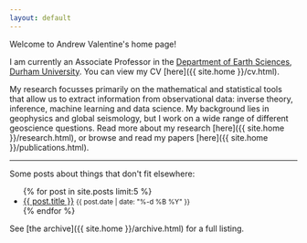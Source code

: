 ```yaml
---
layout: default
---
```

Welcome to Andrew Valentine's home page!

I am currently an Associate Professor in the [Department of Earth Sciences](https://www.durham.ac.uk/departments/academic/earth-sciences/), [Durham University](https://www.durham.ac.uk). You can view my CV [here]({{ site.home }}/cv.html).

My research focusses primarily on the mathematical and statistical tools that allow us to extract information from observational data: inverse theory, inference, machine learning and data science. My background lies in geophysics and global seismology, but I work on a wide range of different geoscience questions. Read more about my research [here]({{ site.home }}/research.html), or browse and read my papers [here]({{ site.home }}/publications.html).

---

Some posts about things that don't fit elsewhere:
<ul>
  {% for post in site.posts limit:5 %}
    <li>
      <a href="{{ post.url }}">{{ post.title }}</a> <small>{{ post.date | date: "%-d %B %Y" }}</small>
    </li>
  {% endfor %}
</ul>
See [the archive]({{ site.home }}/archive.html) for a full listing.
